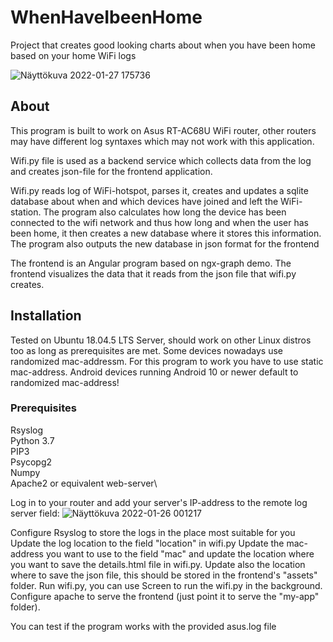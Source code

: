 # WhenHaveIbeenHome
Project that creates good looking charts about when you have been home based on your home WiFi logs

![Näyttökuva 2022-01-27 175736](https://user-images.githubusercontent.com/25725660/151395644-b20751de-6c3a-47ef-bfdf-c0ccc6574bbc.png)

## About

This program is built to work on Asus RT-AC68U WiFi router, other routers may have different log syntaxes which may not work with this application.

Wifi.py file is used as a backend service which collects data from the log and creates json-file for the frontend application.

Wifi.py reads log of WiFi-hotspot, parses it, creates and updates a sqlite database about when and which devices have joined and left the WiFi-station. The program also
calculates how long the device has been connected to the wifi network and thus how long and when the user has been home, it then creates a new database where it stores this information. The program also outputs the new database in json format for the frontend

The frontend is an Angular program based on ngx-graph demo. The frontend visualizes the data that it reads from the json file that wifi.py creates.

## Installation
Tested on Ubuntu 18.04.5 LTS Server, should work on other Linux distros too as long as prerequisites are met.
Some devices nowadays use randomized mac-addressm. For this program to work you have to use static mac-address. Android devices running Android 10 or newer default to randomized mac-address!
### Prerequisites
Rsyslog\
Python 3.7\
PIP3\
Psycopg2\
Numpy\
Apache2 or equivalent web-server\

Log in to your router and add your server's IP-address to the remote log server field:
![Näyttökuva 2022-01-26 001217](https://user-images.githubusercontent.com/25725660/151068657-9237b3b5-1865-4a8f-8a9c-8798b4c93641.png)

Configure Rsyslog to store the logs in the place most suitable for you
Update the log location to the field "location" in wifi.py
Update the mac-address you want to use to the field "mac" and update the location where you want to save the details.html file in wifi.py. Update also the location where to save the json file, this should be stored in the frontend's "assets" folder.
Run wifi.py, you can use Screen to run the wifi.py in the background.
Configure apache to serve the frontend (just point it to serve the "my-app" folder).

You can test if the program works with the provided asus.log file
